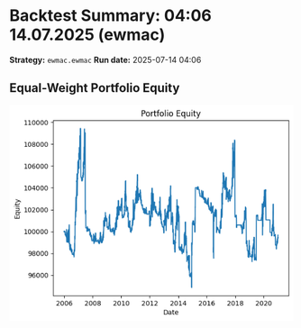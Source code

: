# Backtest Summary: 04:06 14.07.2025 (ewmac)
**Strategy:** `ewmac.ewmac`
**Run date:** 2025-07-14 04:06

## Equal-Weight Portfolio Equity
![Portfolio Equity](portfolio/portfolio_equity.png)
